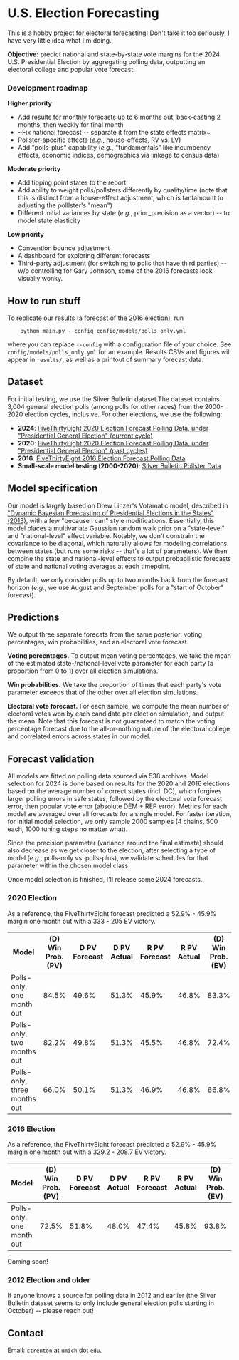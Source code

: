 # U.S. Election Forecasting

This is a hobby project for electoral forecasting! Don't take it too seriously, I have very little idea what I'm doing. 

**Objective:** predict national and state-by-state vote margins for the 2024 U.S. Presidential Election by aggregating polling data, outputting an electoral college and popular vote forecast.

### Development roadmap

**Higher priority**
* Add results for monthly forecasts up to 6 months out, back-casting 2 months, then weekly for final month
* ~Fix national forecast -- separate it from the state effects matrix~
* Pollster-specific effects (*e.g.*, house-effects, RV vs. LV)
* Add "polls-plus" capability (*e.g.*, "fundamentals" like incumbency effects, economic indices, demographics via linkage to census data)

**Moderate priority**
* Add tipping point states to the report
* Add ability to weight polls/pollsters differently by quality/time (note that this is distinct from a house-effect adjustment, which is tantamount to adjusting the polllster's "mean")
* Different initial variances by state (*e.g.*, prior_precision as a vector) -- to model state elasticity

**Low priority**
* Convention bounce adjustment
* A dashboard for exploring different forecasts
* Third-party adjustment (for switching to polls that have third parties) -- w/o controlling for Gary Johnson, some of the 2016 forecasts look visually wonky.

## How to run stuff

To replicate our results (a forecast of the 2016 election), run
```
    python main.py --config config/models/polls_only.yml
```
where you can replace `--config` with a configuration file of your choice. See `config/models/polls_only.yml` for an example. Results CSVs and figures will appear in `results/`, as well as a printout of summary forecast data.

## Dataset

For initial testing, we use the Silver Bulletin dataset.The dataset contains 3,004 general election polls (among polls for other races) from the 2000-2020 election cycles, inclusive. For other elections, we use the following:

* **2024**: [FiveThirtyEight 2020 Election Forecast Polling Data, under "Presidential General Election" (current cycle)](https://projects.fivethirtyeight.com/polls/president-general/2024/national/)
* **2020**: [FiveThirtyEight 2020 Election Forecast Polling Data, under "Presidential General Election" (past cycles)](https://projects.fivethirtyeight.com/polls/president-general/2024/national/)
* **2016**: [FiveThirtyEight 2016 Election Forecast Polling Data](https://projects.fivethirtyeight.com/2016-election-forecast/)
* **Small-scale model testing (2000-2020)**: [Silver Bulletin Pollster Data](https://www.natesilver.net/p/pollster-ratings-silver-bulletin)

## Model specification

Our model is largely based on Drew Linzer's Votamatic model, described in ["Dynamic Bayesian Forecasting of Presidential Elections in the States" (2013)](https://votamatic.org/wp-content/uploads/2013/07/Linzer-JASA13.pdf), with a few "because I can" style modifications. Essentially, this model places a multivariate Gaussian random walk prior on a "state-level" and "national-level" effect variable. Notably, we don't constrain the covariance to be diagonal, which naturally allows for modeling correlations between states (but runs some risks -- that's a lot of parameters). We then combine the state and national-level effects to output probabilistic forecasts of state and national voting averages at each timepoint.

By default, we only consider polls up to two months back from the forecast horizon (*e.g.*, we use August and September polls for a "start of October" forecast). 

## Predictions

We output three separate forecats from the same posterior: voting percentages, win probabilities, and an electoral vote forecast.

**Voting percentages.** To output mean voting percentages, we take the mean of the estimated state-/national-level vote parameter for each party (a proportion from 0 to 1) over all election simulations.

**Win probabilities.** We take the proportion of times that each party's vote parameter exceeds that of the other over all election simulations.

**Electoral vote forecast.** For each sample, we compute the mean number of electoral votes won by each candidate per election simulation, and output the mean. Note that this forecast is not guaranteed to match the voting percentage forecast due to the all-or-nothing nature of the electoral college and correlated errors across states in our model.


## Forecast validation

All models are fitted on polling data sourced via 538 archives. Model selection for 2024 is done based on results for the 2020 and 2016 elections based on the average number of correct states (incl. DC), which forgives larger polling errors in safe states, followed by the electoral vote forecast error, then popular vote error (absolute DEM + REP error). Metrics for each model are averaged over all forecasts for a single model. For faster iteration, for initial model selection, we only sample 2000 samples (4 chains, 500 each, 1000 tuning steps no matter what).

Since the precision parameter (variance around the final estimate) should also decrease as we get closer to the election, after selecting a type of model (*e.g.,* polls-only vs. polls-plus), we validate schedules for that parameter within the chosen model class.

Once model selection is finished, I'll release some 2024 forecasts.

### 2020 Election

As a reference, the FiveThirtyEight forecast predicted a 52.9% - 45.9% margin one month out with a 333 - 205 EV victory. 

|Model|(D) Win Prob. (PV)|D PV Forecast|D PV Actual|R PV Forecast|R PV Actual|(D) Win Prob. (EV)|D EV Forecast|D EV Actual|R EV Forecast|R EV Actual|States Correct (incl. DC)|EV Error|PV Error
|----|----|----|----|----|----|----|----|----|----|----|----|----|----|
|Polls-only, one month out|84.5%|49.6%|51.3%|45.9%|46.8%|83.3%|305.8|306|232.2|232|**47**|**0.2**|**2.5%**|
|Polls-only, two months out|82.2%|49.8%|51.3%|45.5%|46.8%|72.4%|293.5|306|244.5|232|**49**|**12.5**|**2.9%**|
|Polls-only, three months out|66.0%|50.1%|51.3%|46.9%|46.8%|66.8%|286.6|306|251.4|232|**49**|**19.4**|**1.2%%**|


### 2016 Election

As a reference, the FiveThirtyEight forecast predicted a 52.9% - 45.9% margin one month out with a 329.2 - 208.7 EV victory. 

|Model|(D) Win Prob. (PV)|D PV Forecast|D PV Actual|R PV Forecast|R PV Actual|(D) Win Prob. (EV)|D EV Forecast|D EV Actual|R EV Forecast|R EV Actual|States Correct (incl. DC)|EV Error|PV Error|
|----|----|----|----|----|----|----|----|----|----|----|----|----|----|
|Polls-only, one month out|72.5%|51.8%|48.0%|47.4%|45.8%|93.8%|322.7|232|215.3|306|**44**|**90.7**|**5.3%**|

Coming soon!

### 2012 Election and older

If anyone knows a source for polling data in 2012 and earlier (the Silver Bulletin dataset seems to only include general election polls starting in October) -- please reach out!

## Contact 

Email: `ctrenton` at `umich` dot `edu`.
